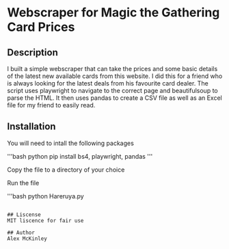 # Webscraper for Magic the Gathering Card Prices

## Description
I built a simple webscraper that can take the prices and some basic details of the latest new available cards from this website.
I did this for a friend who is always looking for the latest deals from his favourite card dealer. The script uses playwright to navigate to the correct page and beautifulsoup
to parse the HTML. It then uses pandas to create a CSV file as well as an Excel file for my friend to easily read.

## Installation
You will need to intall the following packages

'''bash
python pip install bs4, playwright, pandas
'''

Copy the file to a directory of your choice

Run the file

'''bash
python Hareruya.py
```

## Liscense
MIT liscence for fair use

## Author
Alex McKinley
